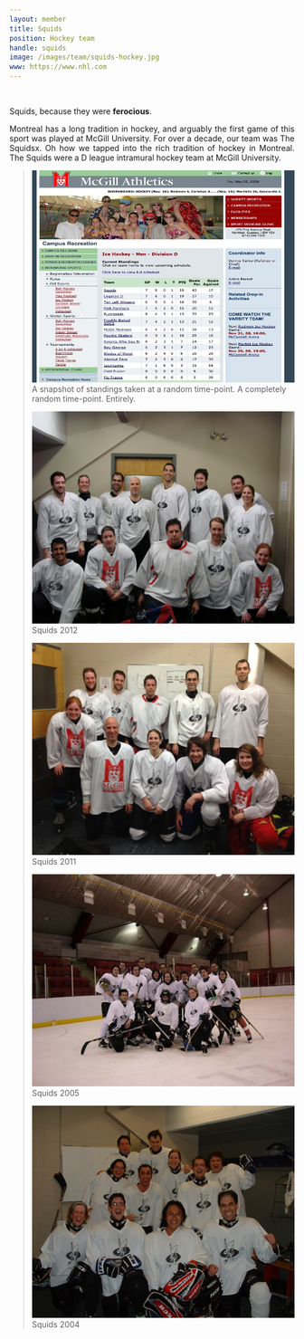 ```yaml
---
layout: member
title: Squids
position: Hockey team
handle: squids
image: /images/team/squids-hockey.jpg
www: https://www.nhl.com
---
```

&nbsp;

Squids, because they were <strong>ferocious</strong>.


<p style="text-align: justify;">Montreal has a long tradition in hockey, and arguably the first game of this sport was played at McGill University. For over a decade, our team was The Squidsx. Oh how we tapped into the rich tradition of hockey in Montreal. The Squids were a D league intramural hockey team at McGill University.</p>

<blockquote>

<a href="/images/team/Squids1.jpg"><img class="wp-image-180"
src="/images/team/Squids1.jpg" alt="Standings" width="500" height="375" /></a> A snapshot of standings taken at a random time-point. A completely random time-point. Entirely. 


<a href="/images/team/2014/05/DSC08259.jpg"><img class="wp-image-180" src="/images/team/DSC08259.jpg" alt="Squids 2012" width="500" height="375" /></a> Squids 2012

<a href="/images/team/squids2011.jpg"><img class="wp-image-177" src="/images/team/squids2011.jpg" alt="Squids 2011" width="500" height="375" /></a> Squids 2011


<a href="/images/team/squids2005.jpg"><img class="wp-image-183" src="/images/team/squids2005.jpg" alt="squids2005" width="500" height="375" /></a> Squids 2005

<a href="/images/team/squidshockey.jpg"><img class="wp-image-186" src="/images/team/squidshockey.jpg" alt="Squids 2004" width="500" height="375" /></a> Squids 2004


